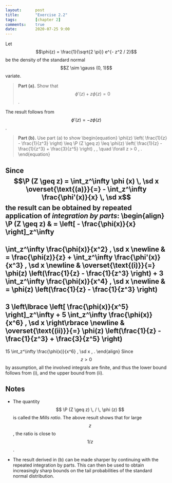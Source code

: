 ```yaml
---
layout:      post
title:       "Exercise 2.2"
tags:        [chapter 2]
comments:    true
date:        2020-07-25 9:00
---
```


Let $$\phi(z) = \frac{1}{\sqrt{2 \pi}} e^{- z^2 / 2}$$ be the density of the
standard normal $$Z \sim \gauss (0, 1)$$ variate.

> __Part (a).__
> Show that $$\phi'(z) + z \phi(z) = 0$$.

The result follows from $$\phi' (z) = - z \phi(z)$$.

> __Part (b).__
> Use part (a) to show
> \begin{equation}
>   \phi(z) \left( \frac{1}{z} - \frac{1}{z^3} \right)
>   \leq
>   \P (Z \geq z)
>   \leq
>   \phi(z) \left(
>     \frac{1}{z} - \frac{1}{z^3} + \frac{3}{z^5}
>   \right)
>   \, ,
>   \quad
>   \forall z > 0
>   \, .
> \end{equation}

Since
$$\P (Z \geq z)
  = \int_z^\infty \phi (x) \, \sd x
  \overset{\text{(a)}}{=} - \int_z^\infty \frac{\phi'(x)}{x} \, \sd x$$
the result can be obtained by repeated application of *integration by parts*:
\begin{align}
  \P (Z \geq z)
  & =
  \left[ - \frac{\phi(x)}{x} \right]_z^\infty
  -
  \int_z^\infty \frac{\phi(x)}{x^2} \, \sd x
  \newline
  & =
  \frac{\phi(z)}{z}
  +
  \int_z^\infty \frac{\phi'(x)}{x^3} \, \sd x
  \newline
  & \overset{\text{(i)}}{=}
  \phi(z) \left(\frac{1}{z} - \frac{1}{z^3} \right)
  +
  3 \int_z^\infty \frac{\phi(x)}{x^4} \, \sd x
  \newline
  & =
  \phi(z) \left(\frac{1}{z} - \frac{1}{z^3} \right)
  -
  3 \left\lbrace
     \left[
        \frac{\phi(x)}{x^5}
     \right]_z^\infty
     +
     5
     \int_z^\infty \frac{\phi(x)}{x^6} \, \sd x
  \right\rbrace
  \newline
  & \overset{\text{(ii)}}{=}
  \phi(z) \left(\frac{1}{z} - \frac{1}{z^3} + \frac{3}{z^5} \right)
  -
  15 \int_z^\infty \frac{\phi(x)}{x^6} \, \sd x
  \, .
\end{align}
Since $$ z > 0 $$ by assumption, all the involved integrals are finite, and thus
the lower bound follows from (i), and the upper bound from (ii).

## Notes

- The quantity $$ \P (Z \geq z) \, / \, \phi (z) $$ is called the
*Mills ratio*. The above result shows that for large $$ z $$, the ratio is
close to $$ 1 / z $$.

- The result derived in (b) can be made sharper by continuing with the repeated
integration by parts. This can then be used to obtain increasingly sharp
bounds on the tail probabilities of the standard normal distribution.
